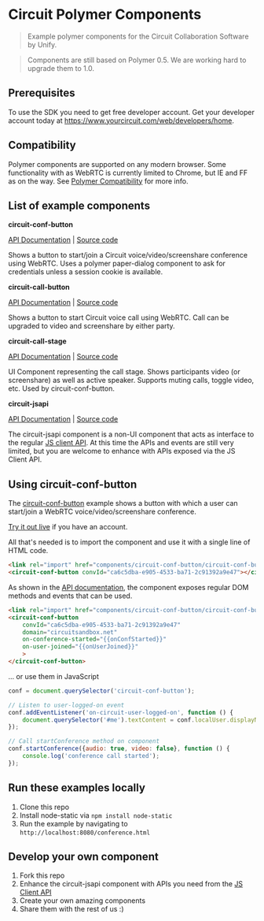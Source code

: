 # Circuit Polymer Components

> Example polymer components for the Circuit Collaboration Software by Unify.

> Components are still based on Polymer 0.5. We are working hard to upgrade them to 1.0.

## Prerequisites
To use the SDK you need to get free developer account. Get your developer account today at https://www.yourcircuit.com/web/developers/home.

## Compatibility
Polymer components are supported on any modern browser. Some functionality with as WebRTC is currently limited to Chrome, but IE and FF as on the way. See [Polymer Compatibility](https://www.polymer-project.org/0.5/resources/compatibility.html) for more info.

## List of example components

**circuit-conf-button**

[API Documentation](https://rawgit.com/yourcircuit/polymer/master/components/circuit-conf-button/index.html) | [Source code](https://github.com/yourcircuit/polymer/tree/master/components/circuit-conf-button) 

Shows a button to start/join a Circuit voice/video/screenshare conference using WebRTC. Uses a polymer paper-dialog component to ask for credentials unless a session cookie is available.

**circuit-call-button**

[API Documentation](https://rawgit.com/yourcircuit/polymer/master/components/circuit-call-button/index.html) | [Source code](https://github.com/yourcircuit/polymer/tree/master/components/circuit-call-button) 

Shows a button to start Circuit voice call using WebRTC. Call can be upgraded to video and screenshare by either party.

**circuit-call-stage**

[API Documentation](https://rawgit.com/yourcircuit/polymer/master/components/circuit-call-stage/index.html) | [Source code](https://github.com/yourcircuit/polymer/tree/master/components/circuit-call-stage) 

UI Component representing the call stage. Shows participants video (or screenshare) as well as active speaker. Supports muting calls, toggle video, etc. Used by circuit-conf-button.

**circuit-jsapi**

[API Documentation](https://rawgit.com/yourcircuit/polymer/master/components/circuit-jsapi/index.html) | [Source code](https://github.com/yourcircuit/polymer/tree/master/components/circuit-jsapi) 

The circuit-jsapi component is a non-UI component that acts as interface to the regular [JS client API](https://circuitsandbox.net/sdk/). At this time the APIs and events are still very limited, but you are welcome to enhance with APIs exposed via the JS Client API.

## Using circuit-conf-button
The [circuit-conf-button](https://github.com/yourcircuit/polymer/tree/master/components/circuit-conf-button) example shows a button with which a user can start/join a WebRTC voice/video/screenshare conference. 

[Try it out live](https://rawgit.com/yourcircuit/polymer/master/conference.html) if you have an account.

All that's needed is to import the component and use it with a single line of HTML code.

```html
<link rel="import" href="components/circuit-conf-button/circuit-conf-button.html">
<circuit-conf-button convId="ca6c5dba-e905-4533-ba71-2c91392a9e47"></circuit-conf-button>
```

As shown in the [API documentation](https://rawgit.com/yourcircuit/polymer/master/components/circuit-conf-button/index.html), the component exposes regular DOM methods and events that can be used.

```html
<link rel="import" href="components/circuit-conf-button/circuit-conf-button.html">
<circuit-conf-button
	convId="ca6c5dba-e905-4533-ba71-2c91392a9e47"
	domain="circuitsandbox.net"
	on-conference-started="{{onConfStarted}}"
	on-user-joined="{{onUserJoined}}"
	>
</circuit-conf-button>
```

... or use them in JavaScript
```javascript
conf = document.querySelector('circuit-conf-button');

// Listen to user-logged-on event
conf.addEventListener('on-circuit-user-logged-on', function () {
	document.querySelector('#me').textContent = conf.localUser.displayName;
});

// Call startConference method on component
conf.startConference({audio: true, video: false}, function () {
	console.log('conference call started');
});
```

## Run these examples locally

 1. Clone this repo
 2. Install node-static via `npm install node-static`
 3. Run the example by navigating to `http://localhost:8080/conference.html`

## Develop your own component

 1. Fork this repo
 2. Enhance the circuit-jsapi component with APIs you need from the [JS Client API](https://circuitsandbox.net/sdk/)
 4. Create your own amazing components
 5. Share them with the rest of us :)

